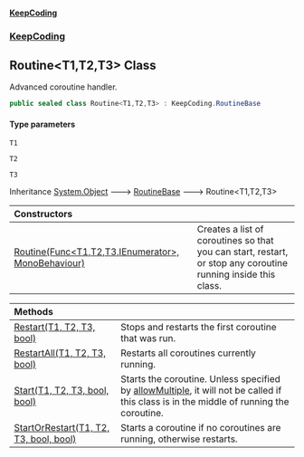 #### [KeepCoding](index.md 'index')
### [KeepCoding](KeepCoding.md 'KeepCoding')
## Routine&lt;T1,T2,T3&gt; Class
Advanced coroutine handler.   
```csharp
public sealed class Routine<T1,T2,T3> : KeepCoding.RoutineBase
```
#### Type parameters
<a name='KeepCoding_Routine_T1_T2_T3__T1'></a>
`T1`  
  
<a name='KeepCoding_Routine_T1_T2_T3__T2'></a>
`T2`  
  
<a name='KeepCoding_Routine_T1_T2_T3__T3'></a>
`T3`  
  

Inheritance [System.Object](https://docs.microsoft.com/en-us/dotnet/api/System.Object 'System.Object') &#129106; [RoutineBase](KeepCoding_RoutineBase.md 'KeepCoding.RoutineBase') &#129106; Routine&lt;T1,T2,T3&gt;  

| Constructors | |
| :--- | :--- |
| [Routine(Func&lt;T1,T2,T3,IEnumerator&gt;, MonoBehaviour)](KeepCoding_Routine_T1_T2_T3__Routine(System_Func_T1_T2_T3_System_Collections_IEnumerator__UnityEngine_MonoBehaviour).md 'KeepCoding.Routine&lt;T1,T2,T3&gt;.Routine(System.Func&lt;T1,T2,T3,System.Collections.IEnumerator&gt;, UnityEngine.MonoBehaviour)') | Creates a list of coroutines so that you can start, restart, or stop any coroutine running inside this class.<br/> |

| Methods | |
| :--- | :--- |
| [Restart(T1, T2, T3, bool)](KeepCoding_Routine_T1_T2_T3__Restart(T1_T2_T3_bool).md 'KeepCoding.Routine&lt;T1,T2,T3&gt;.Restart(T1, T2, T3, bool)') | Stops and restarts the first coroutine that was run.<br/> |
| [RestartAll(T1, T2, T3, bool)](KeepCoding_Routine_T1_T2_T3__RestartAll(T1_T2_T3_bool).md 'KeepCoding.Routine&lt;T1,T2,T3&gt;.RestartAll(T1, T2, T3, bool)') | Restarts all coroutines currently running.<br/> |
| [Start(T1, T2, T3, bool, bool)](KeepCoding_Routine_T1_T2_T3__Start(T1_T2_T3_bool_bool).md 'KeepCoding.Routine&lt;T1,T2,T3&gt;.Start(T1, T2, T3, bool, bool)') | Starts the coroutine. Unless specified by [allowMultiple](KeepCoding_Routine_T1_T2_T3__Start(T1_T2_T3_bool_bool).md#KeepCoding_Routine_T1_T2_T3__Start(T1_T2_T3_bool_bool)_allowMultiple 'KeepCoding.Routine&lt;T1,T2,T3&gt;.Start(T1, T2, T3, bool, bool).allowMultiple'), it will not be called if this class is in the middle of running the coroutine.<br/> |
| [StartOrRestart(T1, T2, T3, bool, bool)](KeepCoding_Routine_T1_T2_T3__StartOrRestart(T1_T2_T3_bool_bool).md 'KeepCoding.Routine&lt;T1,T2,T3&gt;.StartOrRestart(T1, T2, T3, bool, bool)') | Starts a coroutine if no coroutines are running, otherwise restarts.<br/> |
